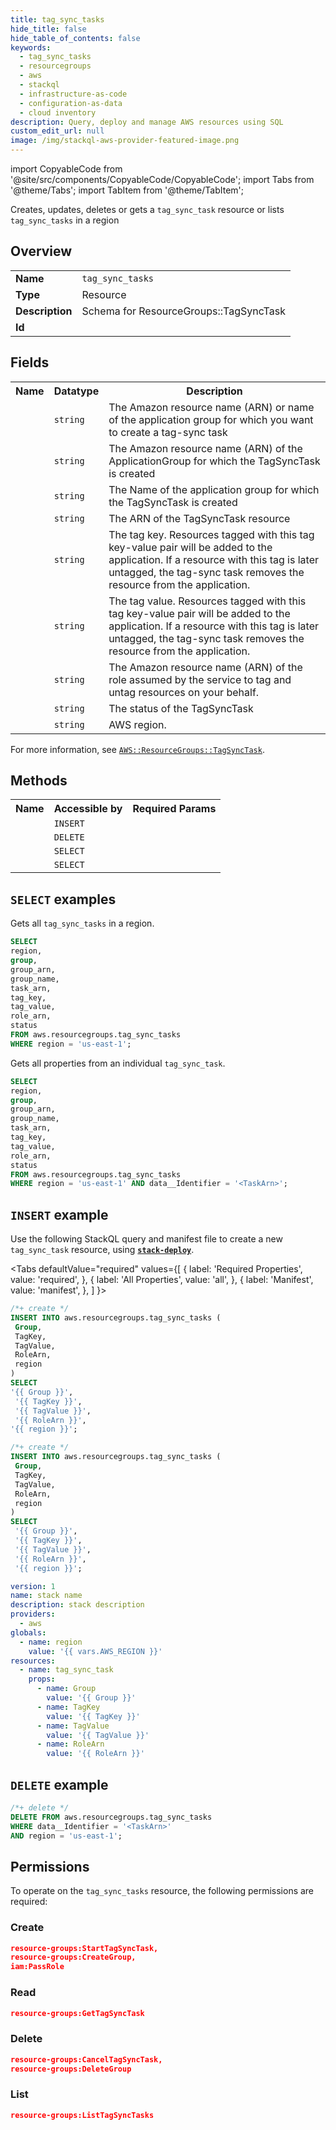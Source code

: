 ```yaml
---
title: tag_sync_tasks
hide_title: false
hide_table_of_contents: false
keywords:
  - tag_sync_tasks
  - resourcegroups
  - aws
  - stackql
  - infrastructure-as-code
  - configuration-as-data
  - cloud inventory
description: Query, deploy and manage AWS resources using SQL
custom_edit_url: null
image: /img/stackql-aws-provider-featured-image.png
---
```


import CopyableCode from '@site/src/components/CopyableCode/CopyableCode';
import Tabs from '@theme/Tabs';
import TabItem from '@theme/TabItem';

Creates, updates, deletes or gets a <code>tag_sync_task</code> resource or lists <code>tag_sync_tasks</code> in a region

## Overview
<table>
<tbody>
<tr><td><b>Name</b></td><td><code>tag_sync_tasks</code></td></tr>
<tr><td><b>Type</b></td><td>Resource</td></tr>
<tr><td><b>Description</b></td><td>Schema for ResourceGroups::TagSyncTask</td></tr>
<tr><td><b>Id</b></td><td><CopyableCode code="aws.resourcegroups.tag_sync_tasks" /></td></tr>
</tbody>
</table>

## Fields
<table>
<tbody>
<tr><th>Name</th><th>Datatype</th><th>Description</th></tr><tr><td><CopyableCode code="group" /></td><td><code>string</code></td><td>The Amazon resource name (ARN) or name of the application group for which you want to create a tag-sync task</td></tr>
<tr><td><CopyableCode code="group_arn" /></td><td><code>string</code></td><td>The Amazon resource name (ARN) of the ApplicationGroup for which the TagSyncTask is created</td></tr>
<tr><td><CopyableCode code="group_name" /></td><td><code>string</code></td><td>The Name of the application group for which the TagSyncTask is created</td></tr>
<tr><td><CopyableCode code="task_arn" /></td><td><code>string</code></td><td>The ARN of the TagSyncTask resource</td></tr>
<tr><td><CopyableCode code="tag_key" /></td><td><code>string</code></td><td>The tag key. Resources tagged with this tag key-value pair will be added to the application. If a resource with this tag is later untagged, the tag-sync task removes the resource from the application.</td></tr>
<tr><td><CopyableCode code="tag_value" /></td><td><code>string</code></td><td>The tag value. Resources tagged with this tag key-value pair will be added to the application. If a resource with this tag is later untagged, the tag-sync task removes the resource from the application.</td></tr>
<tr><td><CopyableCode code="role_arn" /></td><td><code>string</code></td><td>The Amazon resource name (ARN) of the role assumed by the service to tag and untag resources on your behalf.</td></tr>
<tr><td><CopyableCode code="status" /></td><td><code>string</code></td><td>The status of the TagSyncTask</td></tr>
<tr><td><CopyableCode code="region" /></td><td><code>string</code></td><td>AWS region.</td></tr>
</tbody>
</table>

For more information, see <a href="https://docs.aws.amazon.com/AWSCloudFormation/latest/UserGuide/aws-resource-resourcegroups-tagsynctask.html"><code>AWS::ResourceGroups::TagSyncTask</code></a>.

## Methods

<table>
<tbody>
  <tr>
    <th>Name</th>
    <th>Accessible by</th>
    <th>Required Params</th>
  </tr>
  <tr>
    <td><CopyableCode code="create_resource" /></td>
    <td><code>INSERT</code></td>
    <td><CopyableCode code="Group, TagKey, TagValue, RoleArn, region" /></td>
  </tr>
  <tr>
    <td><CopyableCode code="delete_resource" /></td>
    <td><code>DELETE</code></td>
    <td><CopyableCode code="data__Identifier, region" /></td>
  </tr>
  <tr>
    <td><CopyableCode code="list_resources" /></td>
    <td><code>SELECT</code></td>
    <td><CopyableCode code="region" /></td>
  </tr>
  <tr>
    <td><CopyableCode code="get_resource" /></td>
    <td><code>SELECT</code></td>
    <td><CopyableCode code="data__Identifier, region" /></td>
  </tr>
</tbody>
</table>

## `SELECT` examples
Gets all <code>tag_sync_tasks</code> in a region.
```sql
SELECT
region,
group,
group_arn,
group_name,
task_arn,
tag_key,
tag_value,
role_arn,
status
FROM aws.resourcegroups.tag_sync_tasks
WHERE region = 'us-east-1';
```
Gets all properties from an individual <code>tag_sync_task</code>.
```sql
SELECT
region,
group,
group_arn,
group_name,
task_arn,
tag_key,
tag_value,
role_arn,
status
FROM aws.resourcegroups.tag_sync_tasks
WHERE region = 'us-east-1' AND data__Identifier = '<TaskArn>';
```

## `INSERT` example

Use the following StackQL query and manifest file to create a new <code>tag_sync_task</code> resource, using [__`stack-deploy`__](https://pypi.org/project/stack-deploy/).

<Tabs
    defaultValue="required"
    values={[
      { label: 'Required Properties', value: 'required', },
      { label: 'All Properties', value: 'all', },
      { label: 'Manifest', value: 'manifest', },
    ]
}>
<TabItem value="required">

```sql
/*+ create */
INSERT INTO aws.resourcegroups.tag_sync_tasks (
 Group,
 TagKey,
 TagValue,
 RoleArn,
 region
)
SELECT 
'{{ Group }}',
 '{{ TagKey }}',
 '{{ TagValue }}',
 '{{ RoleArn }}',
'{{ region }}';
```
</TabItem>
<TabItem value="all">

```sql
/*+ create */
INSERT INTO aws.resourcegroups.tag_sync_tasks (
 Group,
 TagKey,
 TagValue,
 RoleArn,
 region
)
SELECT 
 '{{ Group }}',
 '{{ TagKey }}',
 '{{ TagValue }}',
 '{{ RoleArn }}',
 '{{ region }}';
```
</TabItem>
<TabItem value="manifest">

```yaml
version: 1
name: stack name
description: stack description
providers:
  - aws
globals:
  - name: region
    value: '{{ vars.AWS_REGION }}'
resources:
  - name: tag_sync_task
    props:
      - name: Group
        value: '{{ Group }}'
      - name: TagKey
        value: '{{ TagKey }}'
      - name: TagValue
        value: '{{ TagValue }}'
      - name: RoleArn
        value: '{{ RoleArn }}'

```
</TabItem>
</Tabs>

## `DELETE` example

```sql
/*+ delete */
DELETE FROM aws.resourcegroups.tag_sync_tasks
WHERE data__Identifier = '<TaskArn>'
AND region = 'us-east-1';
```

## Permissions

To operate on the <code>tag_sync_tasks</code> resource, the following permissions are required:

### Create
```json
resource-groups:StartTagSyncTask,
resource-groups:CreateGroup,
iam:PassRole
```

### Read
```json
resource-groups:GetTagSyncTask
```

### Delete
```json
resource-groups:CancelTagSyncTask,
resource-groups:DeleteGroup
```

### List
```json
resource-groups:ListTagSyncTasks
```
